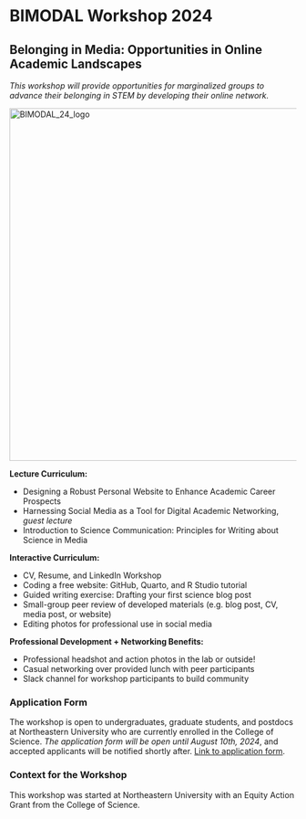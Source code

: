 # BIMODAL Workshop 2024
## Belonging in Media: Opportunities in Online Academic Landscapes
*This workshop will provide opportunities for marginalized groups to advance their belonging in STEM by developing their online network.*

<img width="618" alt="BIMODAL_24_logo" src="https://github.com/user-attachments/assets/a6147ca1-c1d3-4532-88f7-59ab9f558ecc">


**Lecture Curriculum:** 
- Designing a Robust Personal Website to Enhance Academic Career Prospects
- Harnessing Social Media as a Tool for Digital Academic Networking, *guest lecture*
- Introduction to Science Communication: Principles for Writing about Science in Media

**Interactive Curriculum:**
- CV, Resume, and LinkedIn Workshop
- Coding a free website: GitHub, Quarto, and R Studio tutorial
- Guided writing exercise: Drafting your first science blog post
- Small-group peer review of developed materials (e.g. blog post, CV, media post, or website)
- Editing photos for professional use in social media

**Professional Development + Networking Benefits:** 
- Professional headshot and action photos in the lab or outside!
- Casual networking over provided lunch with peer participants
- Slack channel for workshop participants to build community

### Application Form
The workshop is open to undergraduates, graduate students, and postdocs at Northeastern University who are currently enrolled in the College of Science. *The application form will be open until August 10th, 2024*, and accepted applicants will be notified shortly after. [Link to application form](https://forms.gle/CRVkW4ucTyPVeRmCA). 

### Context for the Workshop
This workshop was started at Northeastern University with an Equity Action Grant from the College of Science.





